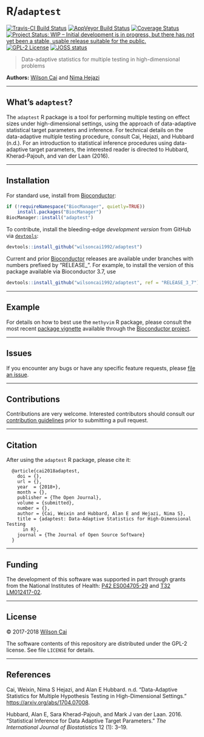 
<!-- README.md is generated from README.Rmd. Please edit that file -->

# R/`adaptest`

[![Travis-CI Build
Status](https://travis-ci.org/wilsoncai1992/adaptest.svg?branch=master)](https://travis-ci.org/wilsoncai1992/adaptest?branch=master)
[![AppVeyor Build
Status](https://ci.appveyor.com/api/projects/status/github/wilsoncai1992/adaptest?branch=master&svg=true)](https://ci.appveyor.com/project/wilsoncai1992/adaptest/)
[![Coverage
Status](https://img.shields.io/codecov/c/github/wilsoncai1992/adaptest/master.svg)](https://codecov.io/github/wilsoncai1992/adaptest?branch=master)
[![Project Status: WIP – Initial development is in progress, but there
has not yet been a stable, usable release suitable for the
public.](http://www.repostatus.org/badges/latest/wip.svg)](http://www.repostatus.org/#wip)
[![GPL-2
License](http://img.shields.io/:license-gpl2-blue.svg)](http://www.gnu.org/licenses/gpl-2.0.html)
[![JOSS
status](http://joss.theoj.org/papers/7618d7d14ac77f6f502df3f9eac5917d/status.svg)](http://joss.theoj.org/papers/7618d7d14ac77f6f502df3f9eac5917d)

> Data-adaptive statistics for multiple testing in high-dimensional
> problems

**Authors:** [Wilson Cai](https://stat.berkeley.edu/~wcai) and [Nima
Hejazi](https://nimahejazi.org)

-----

## What’s `adaptest`?

The `adaptest` R package is a tool for performing multiple testing on
effect sizes under high-dimensional settings, using the approach of
data-adaptive statistical target parameters and inference. For technical
details on the data-adaptive multiple testing procedure, consult Cai,
Hejazi, and Hubbard (n.d.). For an introduction to statistical inference
procedures using data-adaptive target parameters, the interested reader
is directed to Hubbard, Kherad-Pajouh, and van der Laan (2016).

-----

## Installation

For standard use, install from
[Bioconductor](https://bioconductor.org/packages/adaptest):

``` r
if (!requireNamespace("BiocManager", quietly=TRUE))
    install.packages("BiocManager")
BiocManager::install("adaptest")
```

To contribute, install the bleeding-edge *development version* from
GitHub via
[`devtools`](https://www.rstudio.com/products/rpackages/devtools/):

``` r
devtools::install_github("wilsoncai1992/adaptest")
```

Current and prior [Bioconductor](https://bioconductor.org) releases are
available under branches with numbers prefixed by “RELEASE\_”. For
example, to install the version of this package available via
Bioconductor 3.7, use

``` r
devtools::install_github("wilsoncai1992/adaptest", ref = "RELEASE_3_7")
```

-----

## Example

For details on how to best use the `methyvim` R package, please consult
the most recent [package
vignette](https://bioconductor.org/packages/release/bioc/vignettes/adaptest/inst/doc/differentialExpression.html)
available through the [Bioconductor
project](https://bioconductor.org/packages/adaptest).

-----

## Issues

If you encounter any bugs or have any specific feature requests, please
[file an issue](https://github.com/wilsoncai1992/adaptest/issues).

-----

## Contributions

Contributions are very welcome. Interested contributors should consult
our [contribution
guidelines](https://github.com/wilsoncai1992/adaptest/blob/master/CONTRIBUTING.md)
prior to submitting a pull request.

-----

## Citation

After using the `adaptest` R package, please cite it:

``` 
  @article{cai2018adaptest,
    doi = {},
    url = {},
    year  = {2018+},
    month = {},
    publisher = {The Open Journal},
    volume = {submitted},
    number = {},
    author = {Cai, Weixin and Hubbard, Alan E and Hejazi, Nima S},
    title = {adaptest: Data-Adaptive Statistics for High-Dimensional Testing
      in R},
    journal = {The Journal of Open Source Software}
  }
```

-----

## Funding

The development of this software was supported in part through grants
from the National Institutes of Health: [P42
ES004705-29](https://projectreporter.nih.gov/project_info_details.cfm?aid=9260357&map=y)
and [T32
LM012417-02](https://projectreporter.nih.gov/project_info_description.cfm?aid=9248418&icde=37849831&ddparam=&ddvalue=&ddsub=&cr=1&csb=default&cs=ASC&pball=).

-----

## License

© 2017-2018 [Wilson Cai](https://statistics.berkeley.edu/~wcai)

The software contents of this repository are distributed under the GPL-2
license. See file `LICENSE` for details.

-----

## References

<div id="refs" class="references">

<div id="ref-cai2018data">

Cai, Weixin, Nima S Hejazi, and Alan E Hubbard. n.d. “Data-Adaptive
Statistics for Multiple Hypothesis Testing in High-Dimensional
Settings.” <https://arxiv.org/abs/1704.07008>.

</div>

<div id="ref-hubbard2016statistical">

Hubbard, Alan E, Sara Kherad-Pajouh, and Mark J van der Laan. 2016.
“Statistical Inference for Data Adaptive Target Parameters.” *The
International Journal of Biostatistics* 12 (1): 3–19.

</div>

</div>
